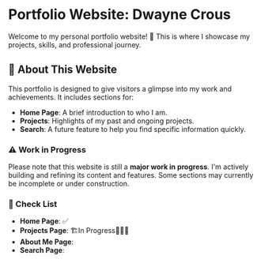 # Portfolio Website: Dwayne Crous

Welcome to my personal portfolio website! 🚀 This is where I showcase my projects, skills, and professional journey.

## 🌟 About This Website

This portfolio is designed to give visitors a glimpse into my work and achievements. It includes sections for:

- **Home Page**: A brief introduction to who I am.
- **Projects**: Highlights of my past and ongoing projects.
- **Search**: A future feature to help you find specific information quickly.

### ⚠️ Work in Progress

Please note that this website is still a **major work in progress**. I'm actively building and refining its content and features. Some sections may currently be incomplete or under construction.

### 📜 Check List

- **Home Page**: ✅
- **Projects Page**: 🏗️In Progress👷🏻‍♂️
- **About Me Page**:
- **Search Page**:
